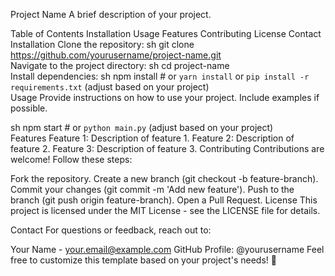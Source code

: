 Project Name
A brief description of your project.

Table of Contents
Installation
Usage
Features
Contributing
License
Contact
Installation
Clone the repository:
sh
git clone https://github.com/yourusername/project-name.git  
Navigate to the project directory:
sh
cd project-name  
Install dependencies:
sh
npm install  # or `yarn install` or `pip install -r requirements.txt` (adjust based on your project)  
Usage
Provide instructions on how to use your project. Include examples if possible.

sh
npm start  # or `python main.py` (adjust based on your project)  
Features
Feature 1: Description of feature 1.
Feature 2: Description of feature 2.
Feature 3: Description of feature 3.
Contributing
Contributions are welcome! Follow these steps:

Fork the repository.
Create a new branch (git checkout -b feature-branch).
Commit your changes (git commit -m 'Add new feature').
Push to the branch (git push origin feature-branch).
Open a Pull Request.
License
This project is licensed under the MIT License - see the LICENSE file for details.

Contact
For questions or feedback, reach out to:

Your Name - your.email@example.com
GitHub Profile: @yourusername
Feel free to customize this template based on your project's needs! 🚀
